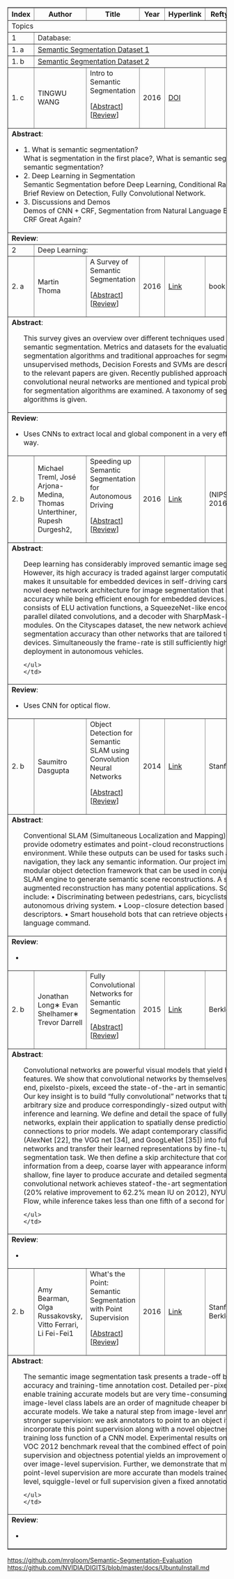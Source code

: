 <html>
<head>
<title>References</title>

<table id="qs_table" border="1">
<thead><tr><th width="3%">Index</th><th width="20%">Author</th><th width="50%">Title</th><th width="5%">Year<th width="40%">Hyperlink</th><th width="70%">Reftype</th><th width="5%">DOI</th></tr></thead>
<tbody>

<tr id="id1" class="parent">
     <td colspan="7">Topics</td>
</tr>

<tr id="id2" class="parent">
	<td>1 </td>
    <td colspan="6"> Database: </td>
</tr>

<tr id="segmentation_database1" class="entry">
	<td>1. a</td>
	<td colspan="6"><a href=""> Semantic Segmentation Dataset 1</a> &nbsp;</td>
</tr>

<tr id="segmentation_database2" class="entry">
	<td>1. b</td>
	<td colspan="6"><a href=""> Semantic Segmentation Dataset 2</a> &nbsp;</td>
</tr>

<tr id="TINGWU WANG" class="entry">
	<td>1. c</td>
	<td>TINGWU WANG</td>
	<td>Intro to Semantic Segmentation <p class="infolinks">[<a href="javascript:toggleInfo('Scharstein','abstract')">Abstract</a>] [<a href="javascript:toggleInfo('TINGWU WANG','review')">Review</a>] 
	<td>2016</td>
	<td><a href="http://www.cs.toronto.edu/~tingwuwang/semantic_segmentation.pdf">DOI</a> &nbsp;</td>
</tr>
<tr id="abs_Scharstein" class="abstract noshow">
	<td colspan="7"><b>Abstract</b>: 
	<ul>
<li> 1. What is semantic segmentation?</li>
	What is segmentation in the first place?, 
	What is semantic segmentation?, 
	Why semantic segmentation?
<li> 2. Deep Learning in Segmentation</li>
	Semantic Segmentation before Deep Learning,
	Conditional Random Fields, 
	A Brief Review on Detection, 
	Fully Convolutional Network.
<li> 3. Discussions and Demos</li>
	Demos of CNN + CRF, 
	Segmentation from Natural Language Expression, 
	Make CRF Great Again?
	</ul>
	</td>
</tr>
<tr id="rev_Scharstein" class="review noshow">
	<td colspan="7"><b>Review</b>: 
	</td>
</tr>

<tr id="id3" class="parent">
	<td>2 </td>
    <td colspan="6"> Deep Learning: </td>
</tr>

<tr id="Thoma" class="entry">
	<td>2. a</td>
	<td>Martin Thoma</td>
	<td>A Survey of Semantic Segmentation <p class="infolinks">[<a href="javascript:toggleInfo('Zeiler','abstract')">Abstract</a>] [<a href="javascript:toggleInfo('Zeiler','review')">Review</a>]</p></td>
	<td>2016</td>
	<td><a href="https://arxiv.org/pdf/1602.06541.pdf">Link</a> &nbsp;</td>
	<td>book</td>
	<td>incollection</td>
	
</tr>
<tr id="abs_Thoma" class="abstract noshow">
	<td colspan="7"><b>Abstract</b>: 
	<ul>This survey gives an overview over different
techniques used for pixel-level semantic segmentation.
Metrics and datasets for the evaluation of segmentation
algorithms and traditional approaches for segmentation
such as unsupervised methods, Decision Forests
and SVMs are described and pointers to the relevant
papers are given. Recently published approaches with
convolutional neural networks are mentioned and typical
problematic situations for segmentation algorithms are
examined. A taxonomy of segmentation algorithms is
given.
	</ul>
	</td>
</tr>
<tr id="rev_Zeiler" class="review noshow">
	<td colspan="7"><b>Review</b>: 
	<ul>
	  <li>Uses CNNs to extract local and global component in a very efficient and simple way. </li>
	</ul></td>
</tr>


<tr id="Treml" class="entry">
	<td>2. b</td>
	<td>Michael Treml, José Arjona-Medina, Thomas Unterthiner, Rupesh Durgesh2, </td>
	<td>Speeding up Semantic Segmentation for Autonomous Driving <p class="infolinks">[<a href="javascript:toggleInfo('Treml','abstract')">Abstract</a>] [<a href="javascript:toggleInfo('Treml','review')">Review</a>] </p></td>
	<td>2016</td>
	<td><a href="https://openreview.net/pdf?id=S1uHiFyyg">Link</a> &nbsp;</td>
	<td>(NIPS 2016)</td>
	<td>29th Conference on Neural Information Processing Systems, Barcelona, Spain</td>
	
</tr>
<tr id="abs_Treml" class="abstract noshow">
	<td colspan="7"><b>Abstract</b>: 
	<ul>
Deep learning has considerably improved semantic image segmentation. However,
its high accuracy is traded against larger computational costs which makes it unsuitable
for embedded devices in self-driving cars. We propose a novel deep network
architecture for image segmentation that keeps the high accuracy while being
efficient enough for embedded devices. The architecture consists of ELU activation
functions, a SqueezeNet-like encoder, followed by parallel dilated convolutions,
and a decoder with SharpMask-like refinement modules. On the Cityscapes dataset,
the new network achieves higher segmentation accuracy than other networks that
are tailored to embedded devices. Simultaneously the frame-rate is still sufficiently
high for the deployment in autonomous vehicles.


	</ul>
	</td>
</tr>
<tr id="rev_Treml" class="review noshow">
	<td colspan="7"><b>Review</b>: 
	<ul>
	  <li>Uses CNN for optical flow. </li>
	</ul></td>
</tr>


<tr id="Saumitro" class="entry">
	<td>2. b</td>
	<td>Saumitro Dasgupta </td>
	<td>Object Detection for Semantic SLAM using Convolution Neural Networks <p class="infolinks">[<a href="javascript:toggleInfo('Treml','abstract')">Abstract</a>] [<a href="javascript:toggleInfo('Treml','review')">Review</a>] </p></td>
	<td>2014</td>
	<td><a href="http://cs229.stanford.edu/proj2014/Saumitro%20Dasgupta,%20Object%20Detection%20for%20Semantic%20SLAM%20using%20Convolutional%20Neural%20Networks.pdf">Link</a> &nbsp;</td>
	<td>Stanford</td>
	<td></td>
	
</tr>
<tr id="abs_Saumitro" class="abstract noshow">
	<td colspan="7"><b>Abstract</b>: 
	<ul>
Conventional SLAM (Simultaneous Localization and Mapping) systems typically provide odometry estimates
and point-cloud reconstructions of an unknown environment. While these outputs can be used for
tasks such as autonomous navigation, they lack any semantic information. Our project implements a modular
object detection framework that can be used in conjunction with a SLAM engine to generate semantic
scene reconstructions. A semantically-augmented reconstruction has many
potential applications. Some examples include: 
• Discriminating between pedestrians, cars, bicyclists, etc in an autonomous driving system.
• Loop-closure detection based on object-level descriptors. 
• Smart household bots that can retrieve objects given a natural language command.
	</ul>
	</td>
</tr>
<tr id="rev_Saumitro" class="review noshow">
	<td colspan="7"><b>Review</b>: 
	<ul>
	  <li> </li>
	</ul></td>
</tr>
<tr id="Darrell" class="entry">
	<td>2. b</td>
	<td>Jonathan Long∗ Evan Shelhamer∗ Trevor Darrell</td>
	<td>Fully Convolutional Networks for Semantic Segmentation <p class="infolinks">[<a href="javascript:toggleInfo('Treml','abstract')">Abstract</a>] [<a href="javascript:toggleInfo('Treml','review')">Review</a>] </p></td>
	<td>2015</td>
	<td><a href="https://people.eecs.berkeley.edu/~jonlong/long_shelhamer_fcn.pdf">Link</a> &nbsp;</td>
	<td>Berkley</td>
	<td></td>
	
</tr>
<tr id="abs_Darrell" class="abstract noshow">
	<td colspan="7"><b>Abstract</b>: 
	<ul>
Convolutional networks are powerful visual models that
yield hierarchies of features. We show that convolutional
networks by themselves, trained end-to-end, pixelsto-pixels,
exceed the state-of-the-art in semantic segmentation.
Our key insight is to build “fully convolutional”
networks that take input of arbitrary size and produce
correspondingly-sized output with efficient inference and
learning. We define and detail the space of fully convolutional
networks, explain their application to spatially dense
prediction tasks, and draw connections to prior models. We
adapt contemporary classification networks (AlexNet [22],
the VGG net [34], and GoogLeNet [35]) into fully convolutional
networks and transfer their learned representations
by fine-tuning [5] to the segmentation task. We then define a
skip architecture that combines semantic information from
a deep, coarse layer with appearance information from a
shallow, fine layer to produce accurate and detailed segmentations.
Our fully convolutional network achieves stateof-the-art
segmentation of PASCAL VOC (20% relative improvement
to 62.2% mean IU on 2012), NYUDv2, and SIFT
Flow, while inference takes less than one fifth of a second
for a typical image.

	</ul>
	</td>
</tr>
<tr id="rev_Darell" class="review noshow">
	<td colspan="7"><b>Review</b>: 
	<ul>
	  <li> </li>
	</ul></td>
</tr>
<tr id="Bearman" class="entry">
	<td>2. b</td>
	<td>Amy Bearman, Olga Russakovsky, Vitto Ferrari, Li Fei-Fei1</td>
	<td>What's the Point: Semantic Segmentation with Point Supervision <p class="infolinks">[<a href="javascript:toggleInfo('Treml','abstract')">Abstract</a>] [<a href="javascript:toggleInfo('Treml','review')">Review</a>] </p></td>
	<td>2016</td>
	<td><a href="https://people.eecs.berkeley.edu/~jonlong/long_shelhamer_fcn.pdf">Link</a> &nbsp;</td>
	<td>Stanford, Berkley</td>
	<td></td>
	
</tr>
<tr id="abs_Bearman" class="abstract noshow">
	<td colspan="7"><b>Abstract</b>: 
	<ul>
The semantic image segmentation task presents a trade-off between test time accuracy and training-time annotation cost. Detailed per-pixel annotations enable training accurate models but are very time-consuming to obtain; image-level class labels are an order of magnitude cheaper but result in less accurate models. We take a natural step from image-level annotation towards stronger supervision: we ask annotators to point to an object if one exists. We incorporate this point supervision along with a novel objectness potential in the training loss function of a CNN model. Experimental results on the PASCAL VOC 2012 benchmark reveal that the combined effect of point-level supervision and objectness potential yields an improvement of 12.9% mIOU over image-level supervision. Further, we demonstrate that models trained with point-level supervision are more accurate than models trained with image-level, squiggle-level or full supervision given a fixed annotation budget.

	</ul>
	</td>
</tr>
<tr id="rev_Bearman" class="review noshow">
	<td colspan="7"><b>Review</b>: 
	<ul>
	  <li> </li>
	</ul></td>
</tr>
</tbody>
</table>

https://github.com/mrgloom/Semantic-Segmentation-Evaluation
https://github.com/NVIDIA/DIGITS/blob/master/docs/UbuntuInstall.md

